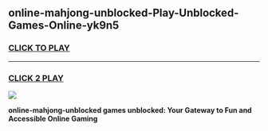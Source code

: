 
## online-mahjong-unblocked-Play-Unblocked-Games-Online-yk9n5
<h3>
<a href="https://premium76.site?title=online-mahjong-unblocked&ref=25A">CLICK TO PLAY</a></h3>
<hr>

<h3>
<a href="https://premium76.site?title=online-mahjong-unblocked&ref=25A">CLICK 2 PLAY</a>
  
</h3>

<a href="https://premium76.site?title=online-mahjong-unblocked&ref=25A"><img src="https://clearcache.store/games.png"></a>


**online-mahjong-unblocked games unblocked: Your Gateway to Fun and Accessible Online Gaming**
